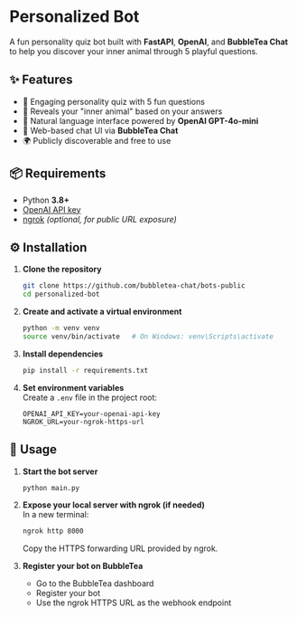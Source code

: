 # Personalized Bot

A fun personality quiz bot built with **FastAPI**, **OpenAI**, and **BubbleTea Chat** to help you discover your inner animal through 5 playful questions.

## ✨ Features

- 🐾 Engaging personality quiz with 5 fun questions  
- 🦁 Reveals your "inner animal" based on your answers  
- 🤖 Natural language interface powered by **OpenAI GPT-4o-mini**  
- 💬 Web-based chat UI via **BubbleTea Chat**  
- 🌍 Publicly discoverable and free to use  

## 📦 Requirements

- Python **3.8+**  
- [OpenAI API key](https://platform.openai.com/)  
- [ngrok](https://ngrok.com/) *(optional, for public URL exposure)*  

## ⚙️ Installation

1. **Clone the repository**
    ```sh
    git clone https://github.com/bubbletea-chat/bots-public
    cd personalized-bot
    ```

2. **Create and activate a virtual environment**
    ```sh
    python -m venv venv
    source venv/bin/activate   # On Windows: venv\Scripts\activate
    ```

3. **Install dependencies**
    ```sh
    pip install -r requirements.txt
    ```

4. **Set environment variables**  
    Create a `.env` file in the project root:
    ```
    OPENAI_API_KEY=your-openai-api-key
    NGROK_URL=your-ngrok-https-url
    ```

## 🚀 Usage

1. **Start the bot server**
    ```sh
    python main.py
    ```

2. **Expose your local server with ngrok (if needed)**  
    In a new terminal:
    ```sh
    ngrok http 8000
    ```
    Copy the HTTPS forwarding URL provided by ngrok.

3. **Register your bot on BubbleTea**
    - Go to the BubbleTea dashboard
    - Register your bot
    - Use the ngrok HTTPS URL as the webhook endpoint

